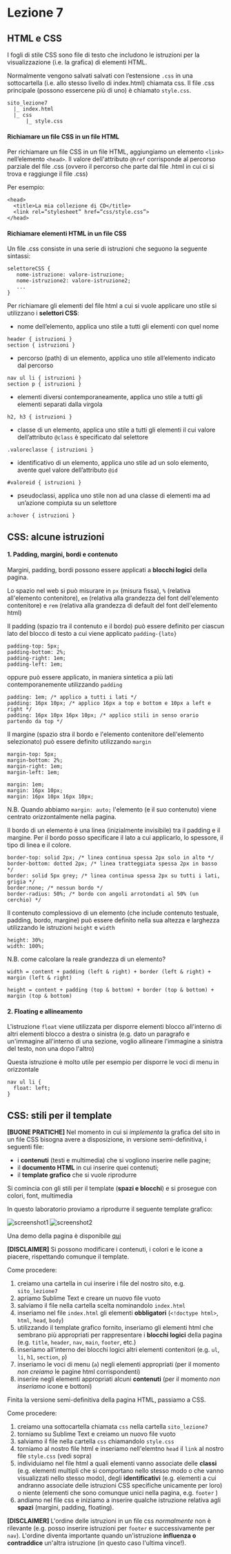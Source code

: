 # Lezione 7

## HTML e CSS

I fogli di stile CSS sono file di testo che includono le istruzioni per la visualizzazione (i.e. la grafica) di elementi HTML.

Normalmente vengono salvati salvati con l’estensione `.css` in una sottocartella (i.e. allo stesso livello di index.html) chiamata css. Il file .css principale (possono essercene più di uno) è chiamato `style.css`.

~~~~
sito_lezione7
  |_ index.html
  |_ css
      |_ style.css
~~~~

#### Richiamare un file CSS in un file HTML

Per richiamare un file CSS in un file HTML, aggiungiamo un elemento `<link>` nell’elemento `<head>`. Il valore dell'attributo `@href` corrisponde al percorso parziale del file .css (ovvero il percorso che parte dal file .html in cui ci si trova e raggiunge il file .css)

Per esempio:

~~~~
<head>
  <title>La mia collezione di CD</title>
  <link rel=”stylesheet” href=”css/style.css”>
</head>
~~~~

#### Richiamare elementi HTML in un file CSS

Un file .css consiste in una serie di istruzioni che seguono la seguente sintassi:

~~~~
selettoreCSS {
   nome-istruzione: valore-istruzione;
   nome-istruzione2: valore-istruzione2;
   ...
}
~~~~

Per richiamare gli elementi del file html a cui si vuole applicare uno stile si utilizzano i **selettori CSS**:

 * nome dell’elemento, applica uno stile a tutti gli elementi con quel nome

 ~~~~
 header { istruzioni }
 section { istruzioni }
 ~~~~

 * percorso (path) di un elemento, applica uno stile all’elemento indicato dal percorso

 ~~~~
 nav ul li { istruzioni }
 section p { istruzioni }
 ~~~~

 * elementi diversi contemporaneamente, applica uno stile a tutti gli elementi separati dalla virgola
 ~~~~
 h2, h3 { istruzioni }
 ~~~~

 * classe di un elemento, applica uno stile a tutti gli elementi il cui valore dell’attributo `@class` è specificato dal selettore

 ~~~~
 .valoreclasse { istruzioni }
 ~~~~

 * identificativo di un elemento, applica uno stile ad un solo elemento, avente quel valore dell’attributo `@id`

 ~~~~
 #valoreid { istruzioni }
 ~~~~

 * pseudoclassi, applica uno stile non ad una classe di elementi ma ad un’azione compiuta su un selettore

 ~~~~
 a:hover { istruzioni }
 ~~~~

## CSS: alcune istruzioni

#### 1. Padding, margini, bordi e contenuto

Margini, padding, bordi possono essere applicati a **blocchi logici** della pagina.

Lo spazio nel web si può misurare in `px` (misura fissa), `%` (relativa all'elemento contenitore), `em` (relativa alla grandezza del font dell'elemento contenitore) e `rem` (relativa alla grandezza di default del font dell'elemento html)

Il padding (spazio tra il contenuto e il bordo) può essere definito per ciascun lato del blocco di testo a cui viene applicato `padding-{lato}`

~~~~
padding-top: 5px;
padding-bottom: 2%;
padding-right: 1em;
padding-left: 1em;
~~~~

oppure può essere applicato, in maniera sintetica a più lati contemporanemente utilizzando `padding`

~~~~
padding: 1em; /* applico a tutti i lati */
padding: 16px 10px; /* applico 16px a top e bottom e 10px a left e right */
padding: 16px 10px 16px 10px; /* applico stili in senso orario partendo da top */
~~~~

Il margine (spazio stra il bordo e l'elemento contenitore dell'elemento selezionato) può essere definito utilizzando `margin`

~~~~
margin-top: 5px;
margin-bottom: 2%;
margin-right: 1em;
margin-left: 1em;

margin: 1em;
margin: 16px 10px;
margin: 16px 10px 16px 10px;
~~~~

N.B. Quando abbiamo `margin: auto;` l'elemento (e il suo contenuto) viene centrato orizzontalmente nella pagina.


Il bordo di un elemento è una linea (inizialmente invisibile) tra il padding e il margine. Per il bordo posso specificare il lato a cui applicarlo, lo spessore, il tipo di linea e il colore.

~~~~
border-top: solid 2px; /* linea continua spessa 2px solo in alto */
border-bottom: dotted 2px; /* linea tratteggiata spessa 2px in basso */
border: solid 5px grey; /* linea continua spessa 2px su tutti i lati, grigia */
border:none; /* nessun bordo */
border-radius: 50%; /* bordo con angoli arrotondati al 50% (un cerchio) */
~~~~

Il contenuto complessiovo di un elemento (che include contenuto testuale, padding, bordo, margine) può essere definito nella sua altezza e larghezza utilizzando le istruzioni `height` e `width`

~~~~
height: 30%;
width: 100%;
~~~~

N.B. come calcolare la reale grandezza di un elemento?

~~~~
width = content + padding (left & right) + border (left & right) + margin (left & right)

height = content + padding (top & bottom) + border (top & bottom) + margin (top & bottom)
~~~~

#### 2. Floating e allineamento

L'istruzione `float` viene utilizzata per disporre elementi blocco all'interno di altri elementi blocco a destra o sinistra (e.g. dato un paragrafo e un'immagine all'interno di una sezione, voglio allineare l'immagine a sinistra del testo, non una dopo l'altro)

Questa istruzione è molto utile per esempio per disporre le voci di menu in orizzontale

~~~~
nav ul li {
  float: left;
}
~~~~



## CSS: stili per il template

**[BUONE PRATICHE]** Nel momento in cui si _implementa_ la grafica del sito in un file CSS bisogna avere a disposizione, in versione semi-definitiva, i seguenti file:

 * i **contenuti** (testi e multimedia) che si vogliono inserire nelle pagine;
 * il **documento HTML** in cui inserire quei contenuti;
 * il **template grafico** che si vuole riprodurre

Si comincia con gli stili per il template (**spazi e blocchi**) e si prosegue con colori, font, multimedia

In questo laboratorio proviamo a riprodurre il seguente template grafico:

![screenshot1](screenshot1.png)
![screenshot2](screenshot2.png)

Una demo della pagina è disponibile [qui](https://templated.co/undeviating)

**[DISCLAIMER]** Si possono modificare i contenuti, i colori e le icone a piacere, rispettando comunque il template.

Come procedere:

 1. creiamo una cartella in cui inserire i file del nostro sito, e.g. `sito_lezione7`
 2. apriamo Sublime Text e creare un nuovo file vuoto
 3. salviamo il file nella cartella scelta nominandolo `index.html`
 4. inseriamo nel file `index.html` gli elementi **obbligatori** (`<!doctype html>`, `html`, `head`, `body`)
 5. utilizzando il template grafico fornito, inseriamo gli elementi html che sembrano più appropriati per rappresentare i **blocchi logici** della pagina (e.g. `title`, `header`, `nav`, `main`, `footer`, etc.)
 6. inseriamo all'interno dei blocchi logici altri elementi contenitori (e.g. `ul`, `li`, `h1`, `section`, `p`)
 7. inseriamo le voci di menu (`a`) negli elementi appropriati (per il momento _non creiamo_ le pagine html corrispondenti)
 8. inserire negli elementi appropriati alcuni **contenuti** (per il momento _non inseriamo_ icone e bottoni)

Finita la versione semi-definitiva della pagina HTML, passiamo a CSS.

Come procedere:

 1. creiamo una sottocartella chiamata `css` nella cartella `sito_lezione7`
 2. torniamo su Sublime Text e creiamo un nuovo file vuoto
 3. salviamo il file nella cartella `css` chiamandolo `style.css`
 4. torniamo al nostro file html e inseriamo nell'elemtno `head` il `link` al nostro file `style.css` (vedi sopra)
 5. individuiamo nel file html a quali elementi vanno associate delle **classi** (e.g. elementi multipli che si comportano nello stesso modo o che vanno visualizzati nello stesso modo), degli **identificativi** (e.g. elementi a cui andranno associate delle istruzioni CSS specifiche unicamente per loro) o niente (elementi che sono comunque unici nella pagina, e.g. `footer` )
 6. andiamo nel file css e iniziamo a inserire qualche istruzione relativa agli **spazi** (margini, padding, floating).

**[DISCLAIMER]** L'ordine delle istruzioni in un file css _normalmente_ non è rilevante (e.g. posso inserire istruzioni per `footer` e successivamente per `nav`). L'ordine diventa importante quando un'istruzione **influenza o contraddice** un'altra istruzione (in questo caso l'ultima vince!).
